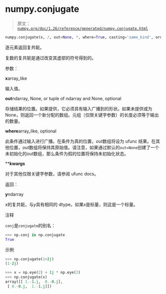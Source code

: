 # numpy.conjugate

> 原文：[`numpy.org/doc/1.26/reference/generated/numpy.conjugate.html`](https://numpy.org/doc/1.26/reference/generated/numpy.conjugate.html)

```py
numpy.conjugate(x, /, out=None, *, where=True, casting='same_kind', order='K', dtype=None, subok=True[, signature, extobj]) = <ufunc 'conjugate'>
```

逐元素返回复共轭。

复数的复共轭是通过改变其虚部的符号得到的。

参数：

**x**array_like

输入值。

**out**ndarray, None, or tuple of ndarray and None, optional

存储结果的位置。如果提供，它必须具有输入广播到的形状。如果未提供或为 None，则返回一个新分配的数组。元组（仅限关键字参数）的长度必须等于输出的数量。

**where**array_like, optional

此条件通过输入进行广播。在条件为真的位置，*out*数组将设为 ufunc 结果。在其他位置，*out*数组将保持其原始值。请注意，如果通过默认的`out=None`创建了一个未初始化的*out*数组，那么条件为假的位置将保持未初始化状态。

****kwargs**

对于其他仅限关键字参数，请参阅 ufunc docs。

返回：

**y**ndarray

*x*的复共轭，与*y*具有相同的 dtype。如果*x*是标量，则这是一个标量。

注释

`conj`是`conjugate`的别名：

```py
>>> np.conj is np.conjugate
True 
```

示例

```py
>>> np.conjugate(1+2j)
(1-2j) 
```

```py
>>> x = np.eye(2) + 1j * np.eye(2)
>>> np.conjugate(x)
array([[ 1.-1.j,  0.-0.j],
 [ 0.-0.j,  1.-1.j]]) 
```

